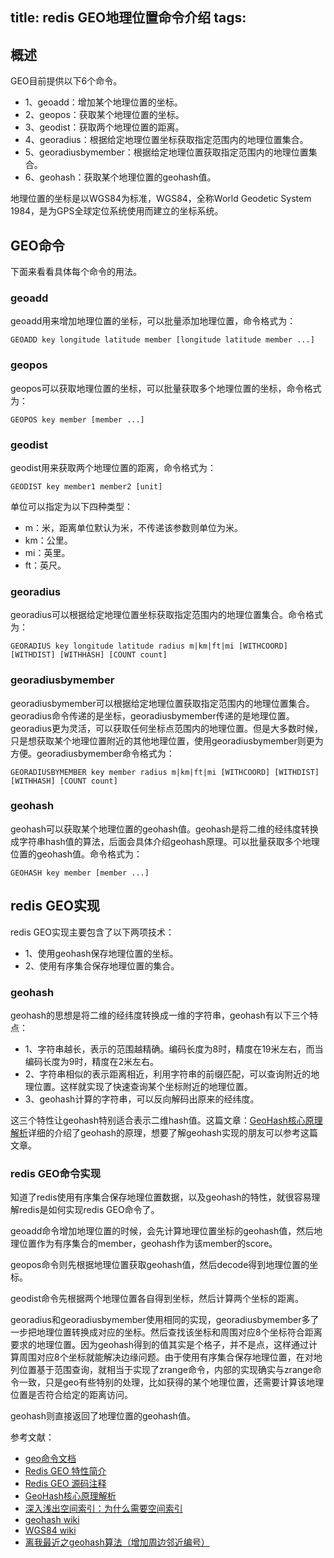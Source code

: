 title: redis GEO地理位置命令介绍
tags:
---
## 概述
GEO目前提供以下6个命令。

*	1、geoadd：增加某个地理位置的坐标。
*	2、geopos：获取某个地理位置的坐标。
*	3、geodist：获取两个地理位置的距离。
*	4、georadius：根据给定地理位置坐标获取指定范围内的地理位置集合。
*	5、georadiusbymember：根据给定地理位置获取指定范围内的地理位置集合。
*	6、geohash：获取某个地理位置的geohash值。

地理位置的坐标是以WGS84为标准，WGS84，全称World Geodetic System 1984，是为GPS全球定位系统使用而建立的坐标系统。

## GEO命令
下面来看看具体每个命令的用法。

### geoadd

geoadd用来增加地理位置的坐标，可以批量添加地理位置，命令格式为：

	GEOADD key longitude latitude member [longitude latitude member ...]


### geopos

geopos可以获取地理位置的坐标，可以批量获取多个地理位置的坐标，命令格式为：

	GEOPOS key member [member ...]


### geodist

geodist用来获取两个地理位置的距离，命令格式为：

	GEODIST key member1 member2 [unit]

单位可以指定为以下四种类型：

*	m：米，距离单位默认为米，不传递该参数则单位为米。
*	km：公里。
*	mi：英里。
*	ft：英尺。

### georadius

georadius可以根据给定地理位置坐标获取指定范围内的地理位置集合。命令格式为：

	GEORADIUS key longitude latitude radius m|km|ft|mi [WITHCOORD] [WITHDIST] [WITHHASH] [COUNT count]
	
	
### georadiusbymember

georadiusbymember可以根据给定地理位置获取指定范围内的地理位置集合。georadius命令传递的是坐标，georadiusbymember传递的是地理位置。georadius更为灵活，可以获取任何坐标点范围内的地理位置。但是大多数时候，只是想获取某个地理位置附近的其他地理位置，使用georadiusbymember则更为方便。georadiusbymember命令格式为：
	
	GEORADIUSBYMEMBER key member radius m|km|ft|mi [WITHCOORD] [WITHDIST] [WITHHASH] [COUNT count]


### geohash

geohash可以获取某个地理位置的geohash值。geohash是将二维的经纬度转换成字符串hash值的算法，后面会具体介绍geohash原理。可以批量获取多个地理位置的geohash值。命令格式为：

	GEOHASH key member [member ...]


## redis GEO实现

redis GEO实现主要包含了以下两项技术：

*	1、使用geohash保存地理位置的坐标。
*	2、使用有序集合保存地理位置的集合。

### geohash

geohash的思想是将二维的经纬度转换成一维的字符串，geohash有以下三个特点：

*	1、字符串越长，表示的范围越精确。编码长度为8时，精度在19米左右，而当编码长度为9时，精度在2米左右。
*	2、字符串相似的表示距离相近，利用字符串的前缀匹配，可以查询附近的地理位置。这样就实现了快速查询某个坐标附近的地理位置。
*	3、geohash计算的字符串，可以反向解码出原来的经纬度。

这三个特性让geohash特别适合表示二维hash值。这篇文章：[GeoHash核心原理解析](http://www.cnblogs.com/LBSer/p/3310455.html)详细的介绍了geohash的原理，想要了解geohash实现的朋友可以参考这篇文章。

### redis GEO命令实现

知道了redis使用有序集合保存地理位置数据，以及geohash的特性，就很容易理解redis是如何实现redis GEO命令了。

geoadd命令增加地理位置的时候，会先计算地理位置坐标的geohash值，然后地理位置作为有序集合的member，geohash作为该member的score。

geopos命令则先根据地理位置获取geohash值，然后decode得到地理位置的坐标。

geodist命令先根据两个地理位置各自得到坐标，然后计算两个坐标的距离。

georadius和georadiusbymember使用相同的实现，georadiusbymember多了一步把地理位置转换成对应的坐标。然后查找该坐标和周围对应8个坐标符合距离要求的地理位置。因为geohash得到的值其实是个格子，并不是点，这样通过计算周围对应8个坐标就能解决边缘问题。由于使用有序集合保存地理位置，在对地列位置基于范围查询，就相当于实现了zrange命令，内部的实现确实与zrange命令一致，只是geo有些特别的处理，比如获得的某个地理位置，还需要计算该地理位置是否符合给定的距离访问。

geohash则直接返回了地理位置的geohash值。

参考文献：

*	[geo命令文档](http://redis.io/commands#geo)
*	[Redis GEO 特性简介](http://blog.huangz.me/diary/2015/redis-geo.html)
*	[Redis GEO 源码注释](http://blog.huangz.me/diary/2015/annotated-redis-geo-source.html)
*	[GeoHash核心原理解析](http://www.cnblogs.com/LBSer/p/3310455.html)
*	[深入浅出空间索引：为什么需要空间索引](http://www.cnblogs.com/LBSer/p/3392491.html)
*	[geohash wiki](https://en.wikipedia.org/wiki/Geohash)
*	[WGS84 wiki](https://zh.wikipedia.org/wiki/WGS84)
*	[离我最近之geohash算法（增加周边邻近编号）](http://blog.csdn.net/sunrise_2013/article/details/42395261)